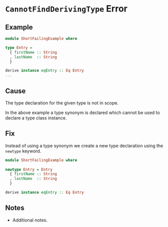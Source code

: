 # `CannotFindDerivingType` Error

## Example

```purescript
module ShortFailingExample where

type Entry =
  { firstName :: String
  , lastName  :: String
  }

derive instance eqEntry :: Eq Entry
...
```

## Cause

The type declaration for the given type is not in scope.

In the above example a type synonym is declared which cannot be used to declare a type class instance.

## Fix

Instead of using a type synonym we create a new type declaration using the ```newtype``` keyword.

```purescript
module ShortFailingExample where
  
newtype Entry = Entry
  { firstName :: String
  , lastName  :: String
  }

derive instance eqEntry :: Eq Entry
```

## Notes

- Additional notes.
